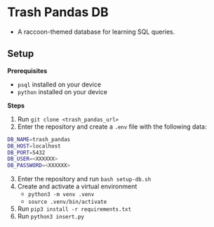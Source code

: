 # Trash Pandas DB
- A raccoon-themed database for learning SQL queries.

## Setup
**Prerequisites**
- `psql` installed on your device
- `python` installed on your device

**Steps**
1. Run `git clone <trash_pandas_url>`
2. Enter the repository and create a `.env` file with the following data:
```bash
DB_NAME=trash_pandas
DB_HOST=localhost
DB_PORT=5432
DB_USER=<XXXXXX>
DB_PASSWORD=<XXXXXX>
```
3. Enter the repository and run `bash setup-db.sh`
4. Create and activate a virtual environment
    - `python3 -m venv .venv`
    - `source .venv/bin/activate`
5. Run `pip3 install -r requirements.txt`
6. Run `python3 insert.py`
